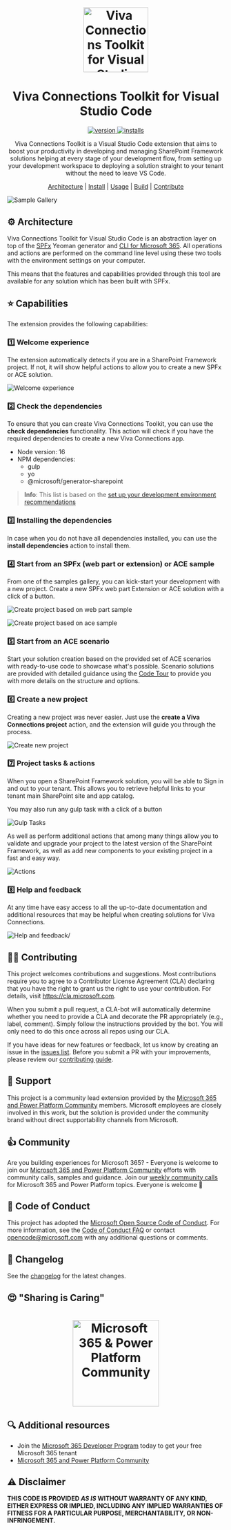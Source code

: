 <h1 align="center">
  <img alt="Viva Connections Toolkit for Visual Studio Code" src="./assets/logo.png" width="150px" />
</h1>

<h1 align="center">
  Viva Connections Toolkit for Visual Studio Code
</h1>

<p align="center">
  <a href="https://marketplace.visualstudio.com/items?itemName=m365pnp.viva-connections-toolkit&ssr=false#overview">
    <img src="https://vscode-marketplace-badge.vercel.app/api/badge/version/m365pnp.viva-connections-toolkit?color=%23276EC2&style=flat-square"
      alt="version" />
  </a>

  <a href="https://marketplace.visualstudio.com/items?itemName=m365pnp.viva-connections-toolkit&ssr=false#overview">
    <img src="https://vscode-marketplace-badge.vercel.app/api/badge/installs/m365pnp.viva-connections-toolkit?color=%234B51B8&style=flat-square"
      alt="installs" />
  </a>
</p>

<p align="center">Viva Connections Toolkit is a Visual Studio Code extension that aims to boost your productivity in developing and managing SharePoint Framework solutions helping at every stage of your development flow, from setting up your development workspace to deploying a solution straight to your tenant without the need to leave VS Code.</p>

<p align="center">
  <a href="#%EF%B8%8F-architecture">Architecture</a> |
  <a href="#install">Install</a> |
  <a href="#usage">Usage</a> |
  <a href="#build">Build</a> |
  <a href="#contribute">Contribute</a>
</p>

![Sample Gallery](./assets/images/start.png)

## ⚙️ Architecture

Viva Connections Toolkit for Visual Studio Code is an abstraction layer on top of the [SPFx](https://aka.ms/spfx) Yeoman generator and [CLI for Microsoft 365](https://pnp.github.io/cli-microsoft365/). All operations and actions are performed on the command line level using these two tools with the environment settings on your computer.

This means that the features and capabilities provided through this tool are available for any solution which has been built with SPFx.
 
## ⭐ Capabilities

The extension provides the following capabilities:

### 1️⃣ Welcome experience

The extension automatically detects if you are in a SharePoint Framework project. If not, it will show helpful actions to allow you to create a new SPFx or ACE solution.

![Welcome experience](./assets/images/welcome-experience.png)

### 2️⃣ Check the dependencies

To ensure that you can create Viva Connections Toolkit, you can use the **check dependencies** functionality. This action will check if you have the required dependencies to create a new Viva Connections app.

- Node version: 16
- NPM dependencies:
  - gulp
  - yo
  - @microsoft/generator-sharepoint

> **Info**: This list is based on the [set up your development environment recommendations](https://docs.microsoft.com/en-us/sharepoint/dev/spfx/set-up-your-development-environment)

### 3️⃣ Installing the dependencies

In case when you do not have all dependencies installed, you can use the **install dependencies** action to install them.

### 4️⃣ Start from an SPFx (web part or extension) or ACE sample

From one of the samples gallery, you can kick-start your development with a new project. Create a new SPFx web part Extension or ACE solution with a click of a button.

![Create project based on web part sample](./assets/images/create-base-on-spfx-webpart.gif)

![Create project based on ace sample](./assets/images/create-base-on-spfx-ace.gif)

### 5️⃣ Start from an ACE scenario

Start your solution creation based on the provided set of ACE scenarios with ready-to-use code to showcase what's possible. Scenario solutions are provided with detailed guidance using the [Code Tour](https://aka.ms/codetour) to provide you with more details on the structure and options.

### 6️⃣ Create a new project

Creating a new project was never easier. Just use the **create a Viva Connections project** action, and the extension will guide you through the process.

![Create new project](./assets/images/scaffolding.png)

### 7️⃣ Project tasks & actions

When you open a SharePoint Framework solution, you will be able to Sign in and out to your tenant. This allows you to retrieve helpful links to your tenant main SharePoint site and app catalog.

You may also run any gulp task with a click of a button 

![Gulp Tasks](./assets/images/tasks.png)

As well as perform additional actions that among many things allow you to validate and upgrade your project to the latest version of the SharePoint Framework, as well as add new components to your existing project in a fast and easy way.

![Actions](./assets/images/actions.png)

### 8️⃣ Help and feedback

At any time have easy access to all the up-to-date documentation and additional resources that may be helpful when creating solutions for Viva Connections.

![Help and feedback/](./assets/images/help-and-feedback.png)

## 👩‍💻 Contributing

This project welcomes contributions and suggestions. Most contributions require you to agree to a Contributor License Agreement (CLA) declaring that you have the right to grant us the right to use your contribution. For details, visit https://cla.microsoft.com.

When you submit a pull request, a CLA-bot will automatically determine whether you need to provide a CLA and decorate the PR appropriately (e.g., label, comment). Simply follow the instructions provided by the bot. You will only need to do this once across all repos using our CLA.

If you have ideas for new features or feedback, let us know by creating an issue in the [issues list](https://github.com/pnp/vscode-viva/issues). Before you submit a PR with your improvements, please review our [contributing guide](./contributing.md).

## 🙋 Support

This project is a community lead extension provided by the [Microsoft 365 and Power Platform Community](https://aka.ms/m365/community) members. Microsoft employees are closely involved in this work, but the solution is provided under the community brand without direct supportability channels from Microsoft.

## 👍 Community

Are you building experiences for Microsoft 365? - Everyone is welcome to join our [Microsoft 365 and Power Platform Community](https://aka.ms/m365/community) efforts with community calls, samples and guidance. Join our [weekly community calls](https://aka.ms/m365/calls) for Microsoft 365 and Power Platform topics. Everyone is welcome 🧡

## 🧾 Code of Conduct

This project has adopted the [Microsoft Open Source Code of Conduct](https://opensource.microsoft.com/codeofconduct/).
For more information, see the [Code of Conduct FAQ](https://opensource.microsoft.com/codeofconduct/faq/) or contact [opencode@microsoft.com](mailto:opencode@microsoft.com) with any additional questions or comments.

## 📄 Changelog

See the [changelog](./CHANGELOG.md) for the latest changes.

## 😍 "Sharing is Caring"

<h1 align="center">
  <img alt="Microsoft 365 & Power Platform Community" src="./assets/images/parker-pnp.png" width="200px" />
</h1>

## 🔍 Additional resources

- Join the [Microsoft 365 Developer Program](https://developer.microsoft.com/en-us/microsoft-365/dev-program) today to get your free Microsoft 365 tenant
- [Microsoft 365 and Power Platform Community](https://pnp.github.io/)

## ⚠️ Disclaimer

**THIS CODE IS PROVIDED *AS IS* WITHOUT WARRANTY OF ANY KIND, EITHER EXPRESS OR IMPLIED, INCLUDING ANY IMPLIED WARRANTIES OF FITNESS FOR A PARTICULAR PURPOSE, MERCHANTABILITY, OR NON-INFRINGEMENT.**
